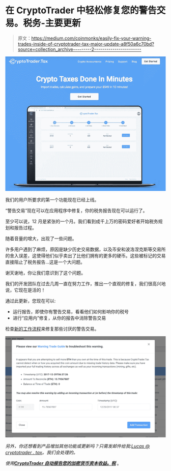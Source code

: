 # 在 CryptoTrader 中轻松修复您的警告交易。税务-主要更新

> 原文：<https://medium.com/coinmonks/easily-fix-your-warning-trades-inside-of-cryptotrader-tax-major-update-a8f50a6c70bd?source=collection_archive---------2----------------------->

![](img/5da4a3549fce32c50745d1d70c907c0f.png)

我们的用户所要求的第一个功能现在已经上线。

“警告交易”现在可以在应用程序中修复，你的税务报告现在可以运行了。

至少可以说，12 月是紧张的一个月。我们看到成千上万的密码爱好者开始税务规划和报告过程。

随着音量的增大，出现了一些问题。

许多用户遇到了麻烦，原因是缺少历史交易数据，以及币安和波洛涅克斯等交易所的舍入误差，这使得他们似乎卖出了比他们拥有的更多的硬币。这些被标记的交易直接阻止了税务报告…这是一个大问题。

谢天谢地，你让我们意识到了这个问题。

我们的开发团队在过去几周一直在努力工作，推出一个直观的修复，我们很高兴地说，它现在是活的！

通过此更新，您现在可以:

*   运行报告，即使你有警告交易，看看他们如何影响你的税号
*   进行“应用内”修复，从你的报告中消除警告交易

检查[新的工作流程](https://www.cryptotrader.tax)来修复那些讨厌的警告交易。

![](img/c60057fd68ee41c69417eb82609ca779.png)

*另外，你还想看到产品增加其他功能或更新吗？只需发邮件给我:*[*Lucas @ cryptotrader . tax*](mailto:lucas@cryptotrader.tax)*。我们会处理的。*

*使用*[***CryptoTrader 自动报告您的加密货币资本收益。税***](http://www.cryptotrader.tax/) 。